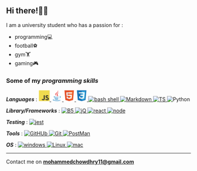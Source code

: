 ## Hi there!👋👋 ##

I am a university student who has a passion for : 
- programming💻
- football⚽
- gym🏋
- gaming🎮

### Some of my **_programming skills_** ###

 **_Languages_** : 
<a href = "https://developer.mozilla.org/en-US/docs/Web/JavaScript" target = "_blank"> <img src = "https://raw.githubusercontent.com/devicons/devicon/master/icons/javascript/javascript-original.svg" title = "JavaScript" alt = "JS" width="30" height="30"/> </a>  <a href = "https://developer.mozilla.org/en-US/docs/Glossary/Java" target = "_blank"> <img src = "https://raw.githubusercontent.com/devicons/devicon/master/icons/java/java-original.svg" alt = "Java"  title = "Java" width="30" height="30"/> </a>    <a href = "https://developer.mozilla.org/en-US/docs/Learn/Accessibility/HTML" target = "_blank"> <img src = "https://raw.githubusercontent.com/devicons/devicon/master/icons/html5/html5-original.svg" title = "HTML5" alt = "HTML 5" width="30" height="30"/> </a>     <a href = "https://developer.mozilla.org/en-US/docs/Web/CSS" target = "_blank"> <img src = "https://raw.githubusercontent.com/devicons/devicon/master/icons/css3/css3-original.svg" alt = "CSS 3" title = "CSS" width="30" height="30"/> </a>  <a href = "https://developer.mozilla.org/en-US/docs/Learn/Tools_and_testing/Understanding_client-side_tools/Command_line" target = "_blank"> <img src = "https://img.icons8.com/plasticine/344/bash.png" title = "bash shell" alt = "bash shell" width="30" height="30"/> </a><a href = "https://docs.github.com/en/github/writing-on-github/getting-started-with-writing-and-formatting-on-github/basic-writing-and-formatting-syntax#links" target = "_blank"> <img src = "https://www.vectorlogo.zone/logos/markdown-here/markdown-here-icon.svg" title = "Markdown" alt = "Markdown" width="30" height="30"/> </a><a href = "https://developer.mozilla.org/en-US/docs/Learn/Tools_and_testing/Client-side_JavaScript_frameworks/Svelte_TypeScript" target = "_blank"> <img src = "https://www.vectorlogo.zone/logos/typescriptlang/typescriptlang-icon.svg" title = "TypeScript" alt = "TS" width="30" height="30"/> </a> <img src = "https://user-images.githubusercontent.com/94680098/207988376-681b97ee-9b8c-4fce-8aa4-2ed79a893bfa.png" title = "Python" alt = "Python" width="30" height="30"/> 

**_Library/Frameworks_** :
<a href ="https://getbootstrap.com/" target = "_blank"> <img src ="https://www.vectorlogo.zone/logos/getbootstrap/getbootstrap-icon.svg" title = "Bootstrap5" alt = "B5" width ="40" height = "40"/> </a><a href ="https://jquery.com/" target = "_blank"> <img src ="https://www.vectorlogo.zone/logos/jquery/jquery-icon.svg" title = "jquery" alt = "jQ" width ="40" height = "40"/> </a><a href ="https://reactjs.org/" target = "_blank"> <img src ="https://www.vectorlogo.zone/logos/reactjs/reactjs-icon.svg" title = "react" alt = "react" width ="40" height = "40"/> </a><a href ="  https://nodejs.org/en/" target = "_blank"> <img src ="https://www.vectorlogo.zone/logos/nodejs/nodejs-icon.svg" title = "nodejs" alt = "node" width ="40" height = "40"/> </a> 
  
**_Testing_** : 
<a href ="https://jestjs.io/" target = "_blank"> <img src ="https://www.vectorlogo.zone/logos/jestjsio/jestjsio-icon.svg" title = "jest" alt = "jest" width ="40" height = "40"/> </a>

**_Tools_** :
<a href ="https://github.com/" target = "_blank"> <img src ="https://www.vectorlogo.zone/logos/github/github-icon.svg" title = "github" alt = "GitHUb" width ="40" height = "40"/> </a><a href ="https://git-scm.com/" target = "_blank"> <img src ="https://www.vectorlogo.zone/logos/git-scm/git-scm-icon.svg" title = "git"  alt = "Git" width ="40" height = "40"/> </a><a href ="https://www.postman.com/" target = "_blank"> <img src ="https://www.vectorlogo.zone/logos/getpostman/getpostman-icon.svg" title = "postman" alt = "PostMan" width ="40" height = "40"/> </a>

**_OS_** : 
<a href ="https://www.microsoft.com/en-us/windows?wa=wsignin1.0" target = "_blank"> <img src ="https://cdn3.iconfinder.com/data/icons/logos-brands-3/24/logo_brand_brands_logos_microsoft_windows-512.png" title = "Windows" alt = "windows" width ="40" height = "40"/> </a><a href ="https://www.linux.org/" target = "_blank"> <img src ="https://www.vectorlogo.zone/logos/linux/linux-icon.svg" title = "Linux" alt = "Linux" width ="40" height = "40"/> </a><a href ="https://www.apple.com/macos/monterey/" target = "_blank"> <img src ="https://user-images.githubusercontent.com/94680098/207988965-4f188c70-c857-40fa-8abb-40cc98efcc98.png" title = "MacOS" alt = "mac" width ="40" height = "40"/> </a>


<hr border = "1"> 

Contact me on **mohammedchowdhry11@gmail.com**
